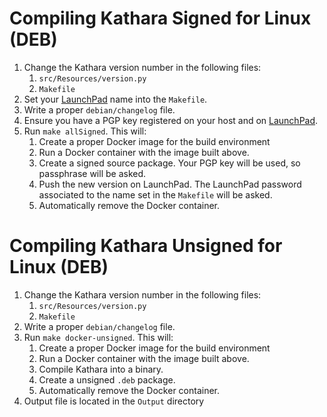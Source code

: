 # Compiling Kathara Signed for Linux (DEB)

1. Change the Kathara version number in the following files:
    1. `src/Resources/version.py`
    2. `Makefile`
2. Set your [LaunchPad](https://launchpad.net/) name into the `Makefile`.
3. Write a proper `debian/changelog` file.
4. Ensure you have a PGP key registered on your host and on [LaunchPad](https://launchpad.net/).
5. Run `make allSigned`. This will:
    1. Create a proper Docker image for the build environment
    2. Run a Docker container with the image built above.
    3. Create a signed source package. Your PGP key will be used, so passphrase will be asked.
    4. Push the new version on LaunchPad. The LaunchPad password associated to the name set in the `Makefile` will be asked.
    5. Automatically remove the Docker container.

# Compiling Kathara Unsigned for Linux (DEB)

1. Change the Kathara version number in the following files:
    1. `src/Resources/version.py`
    2. `Makefile`
2. Write a proper `debian/changelog` file. 
3. Run `make docker-unsigned`. This will:
    1. Create a proper Docker image for the build environment
    2. Run a Docker container with the image built above.
    3. Compile Kathara into a binary.
    4. Create a unsigned `.deb` package.
    6. Automatically remove the Docker container.
4. Output file is located in the `Output` directory
